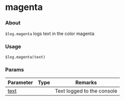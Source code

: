 # magenta

### About

`$log.magenta` logs text in the color magenta

### Usage

`$log.magenta(text)`

### Params

<table><thead><tr><th>Parameter</th><th data-type="select">Type</th><th>Remarks</th></tr></thead><tbody><tr><td><a href="info/params/text">text</a></td><td></td><td>Text logged to the console</td></tr></tbody></table>
